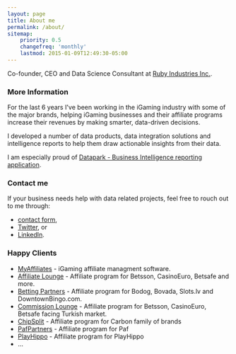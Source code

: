 ```yaml
---
layout: page
title: About me
permalink: /about/
sitemap:
    priority: 0.5
    changefreq: 'monthly'
    lastmod: 2015-01-09T12:49:30-05:00
---
```


Co-founder, CEO and Data Science Consultant at [Ruby Industries Inc.](http://www.rubyind.com/).

### More Information

For the last 6 years I've been working in the iGaming industry with some of the major brands,
helping iGaming businesses and their affiliate programs increase their revenues by making smarter, data-driven decisions. 

I developed a number of data products, data integration solutions and intelligence reports to help them draw actionable insights from their data.

I am especially proud of [Datapark - Business Intelligence reporting application](http://www.rubyind.com/datapark).

### Contact me

If your business needs help with data related projects, feel free to rouch out to me through:

- <i class="fa fa-envelope-o"></i> [contact form](/contact),<br>
- <i class="fa fa-twitter"></i> [Twitter](https://twitter.com/s_bogdanovic), or <br>
- <i class="fa fa-linkedin"></i> [LinkedIn](http://ca.linkedin.com/in/sashabogdanovic).

### Happy Clients

- [MyAffiliates](http://www.myaffiliates.com)  - iGaming affiliate managment software.
- [Affiliate Lounge](http://www.affiliatelounge.com) - Affiliate program for Betsson, CasinoEuro, Betsafe and more.
- [Betting Partners](http://www.bettingpartners.com) - Affiliate program for Bodog, Bovada, Slots.lv and DowntownBingo.com.
- [Commission Lounge](http://www.commissionlounge.com) - Affiliate program for Betsson, CasinoEuro, Betsafe facing Turkish market.
- [ChipSplit](http://www.chipsplit.com) - Affiliate program for Carbon family of brands
- [PafPartners](http://www.pafpartners.com) - Affiliate program for Paf
- [PlayHippo](http://www.playhippo.com) - Affiliate program for PlayHippo
- ...